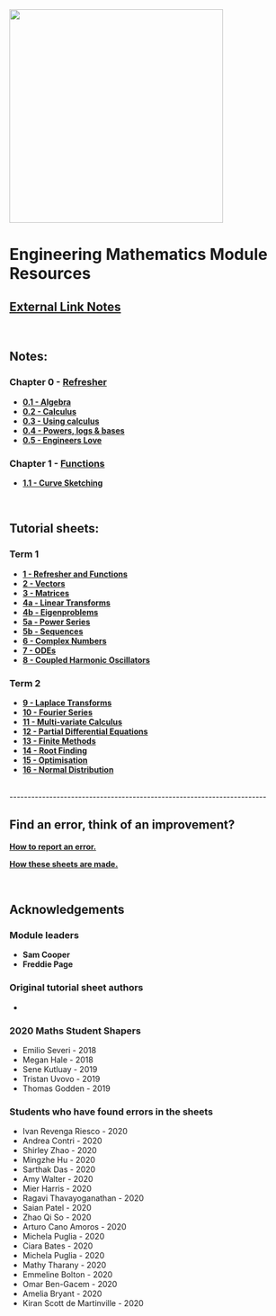 <img src="media/Dyson-Logo.PNG" width=380>

# Engineering Mathematics Module Resources


<!-- ## [Module Notes Here](https://imperiallondon.sharepoint.com/sites/msteams_1d9188/Shared%20Documents/Forms/AllItems.aspx?csf=1&amp%3Bweb=1&amp%3Be=l38bKk&cid=84927633%2D346a%2D4659%2D9301%2Dbf11dddda4ea&FolderCTID=0x012000CE08C59F1772E543B28B5F41B1E5B30E&id=%2Fsites%2Fmsteams%5F1d9188%2FShared%20Documents%2FGeneral%2FDE1%2DMaths%5Fnotes%2Epdf&parent=%2Fsites%2Fmsteams%5F1d9188%2FShared%20Documents%2FGeneral) <br> -->

<!-- ## [GitHub Module Notes](module-resources\media\DE1-Maths_notes.pdf) -->

<!-- Depends on whether the notes are updated or not -->
## [External Link Notes](https://de1-engineering-mathematics.github.io/module-resources/media/DE1-Maths_notes.pdf)
<br>

## Notes:
### Chapter 0 - [Refresher](notes\0-refresher)
* __[0.1 - Algebra](notes\0-refresher#algebra)__
* __[0.2 - Calculus](notes\0-refresher#calculus)__
* __[0.3 - Using calculus](notes\0-refresher#using-calculus)__
* __[0.4 - Powers, logs & bases](notes\0-refresher#powers-logs-bases)__
* __[0.5 - Engineers Love](notes\0-refresher#engineers-love)__

### Chapter 1 - [Functions](notes\1-functions)
* __[1.1 - Curve Sketching](notes\1-functions#curve-sketching)__

<br>

## Tutorial sheets:
### Term 1
* __[1 - Refresher and Functions](tutorial_sheets\01-refresher-and-functions)__
* __[2 - Vectors](tutorial_sheets\02-vectors)__
* __[3 - Matrices](tutorial_sheets\03-matrices)__
* __[4a - Linear Transforms](tutorial_sheets\04A-linear-transforms)__
* __[4b - Eigenproblems ](tutorial_sheets\04B-eigenproblems)__
* __[5a - Power Series](tutorial_sheets\05A-power-series)__
* __[5b - Sequences](tutorial_sheets\05b-sequence)__
* __[6 - Complex Numbers](tutorial_sheets\06-complex-numbers)__
* __[7 - ODEs](tutorial_sheets\07-ode)__
* __[8 - Coupled Harmonic Oscillators](tutorial_sheets\08-cho)__

### Term 2
* __[9 - Laplace Transforms](tutorial_sheets\09-laplace-transforms)__
* __[10 - Fourier Series](tutorial_sheets\10-fourier-series)__
* __[11 - Multi-variate Calculus](tutorial_sheets\11-multivariate-calculus)__
* __[12 - Partial Differential Equations](tutorial_sheets\12-PDE)__
* __[13 - Finite Methods](tutorial_sheets\13-finite-methods)__
* __[14 - Root Finding](tutorial_sheets\14-root-finding)__
* __[15 - Optimisation](tutorial_sheets\15-optimisation)__
* __[16 - Normal Distribution](tutorial_sheets\16-normal-distribution)__

<br>
-----------------------------------------------------------------------



## Find an error, think of an improvement?
__[How to report an error.](how-to-github-issue)__

__[How these sheets are made.](how-to)__

<br>

## Acknowledgements
### Module leaders
* __Sam Cooper__
* __Freddie Page__

### Original tutorial sheet authors
* 

### 2020 Maths Student Shapers
* Emilio Severi - 2018
* Megan Hale - 2018
* Sene Kutluay - 2019
* Tristan Uvovo - 2019
* Thomas Godden - 2019

### Students who have found errors in the sheets
* Ivan Revenga Riesco - 2020
* Andrea Contri - 2020
* Shirley Zhao - 2020
* Mingzhe Hu - 2020
* Sarthak Das - 2020
* Amy Walter - 2020
* Mier Harris - 2020
* Ragavi Thavayoganathan - 2020
* Saian Patel - 2020
* Zhao Qi So - 2020
* Arturo Cano Amoros - 2020
* Michela Puglia - 2020
* Ciara Bates - 2020
* Michela Puglia - 2020
* Mathy Tharany - 2020
* Emmeline Bolton - 2020
* Omar Ben-Gacem - 2020
* Amelia Bryant - 2020
* Kiran Scott de Martinville - 2020
